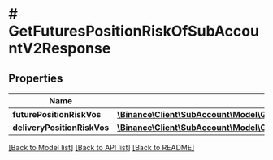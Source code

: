 # # GetFuturesPositionRiskOfSubAccountV2Response

## Properties

Name | Type | Description | Notes
------------ | ------------- | ------------- | -------------
**futurePositionRiskVos** | [**\Binance\Client\SubAccount\Model\GetFuturesPositionRiskOfSubAccountV2ResponseFuturePositionRiskVosInner[]**](GetFuturesPositionRiskOfSubAccountV2ResponseFuturePositionRiskVosInner.md) |  | [optional]
**deliveryPositionRiskVos** | [**\Binance\Client\SubAccount\Model\GetFuturesPositionRiskOfSubAccountV2ResponseDeliveryPositionRiskVosInner[]**](GetFuturesPositionRiskOfSubAccountV2ResponseDeliveryPositionRiskVosInner.md) |  | [optional]

[[Back to Model list]](../../README.md#models) [[Back to API list]](../../README.md#endpoints) [[Back to README]](../../README.md)
